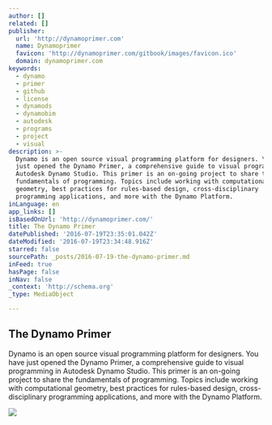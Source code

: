 ```yaml
---
author: []
related: []
publisher:
  url: 'http://dynamoprimer.com'
  name: Dynamoprimer
  favicon: 'http://dynamoprimer.com/gitbook/images/favicon.ico'
  domain: dynamoprimer.com
keywords:
  - dynamo
  - primer
  - github
  - license
  - dynamods
  - dynamobim
  - autodesk
  - programs
  - project
  - visual
description: >-
  Dynamo is an open source visual programming platform for designers. You have
  just opened the Dynamo Primer, a comprehensive guide to visual programming in
  Autodesk Dynamo Studio. This primer is an on-going project to share the
  fundamentals of programming. Topics include working with computational
  geometry, best practices for rules-based design, cross-disciplinary
  programming applications, and more with the Dynamo Platform.
inLanguage: en
app_links: []
isBasedOnUrl: 'http://dynamoprimer.com/'
title: The Dynamo Primer
datePublished: '2016-07-19T23:35:01.042Z'
dateModified: '2016-07-19T23:34:48.916Z'
starred: false
sourcePath: _posts/2016-07-19-the-dynamo-primer.md
inFeed: true
hasPage: false
inNav: false
_context: 'http://schema.org'
_type: MediaObject

---
```

<article style=""><h1>The Dynamo Primer</h1><p>Dynamo is an open source visual programming platform for designers. You have just opened the Dynamo Primer, a comprehensive guide to visual programming in Autodesk Dynamo Studio. This primer is an on-going project to share the fundamentals of programming. Topics include working with computational geometry, best practices for rules-based design, cross-disciplinary programming applications, and more with the Dynamo Platform.</p><img src="http://dynamoprimer.com/images/MODELAB_Logo.png" /></article>